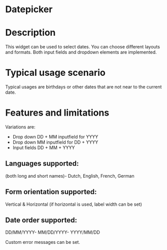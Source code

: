 # Datepicker

# Description
This widget can be used to select dates. You can choose different layouts and formats. Both input fields and dropdown elements are implemented.

# Typical usage scenario
Typical usages are birthdays or other dates that are not near to the current date.

# Features and limitations

Variations are:
* Drop down DD + MM inputfield for YYYY
* Drop down MM inputfield for DD + YYYY
* Input fields DD + MM + YYYY

## Languages supported: 
(both long and short names)- Dutch, English, French, German 

## Form orientation supported:
Vertical & Horizontal (if horizontal is used, label width can be set)

## Date order supported:  
DD/MM/YYYY- MM/DD/YYYY- YYYY/MM/DD

Custom error messages can be set.
